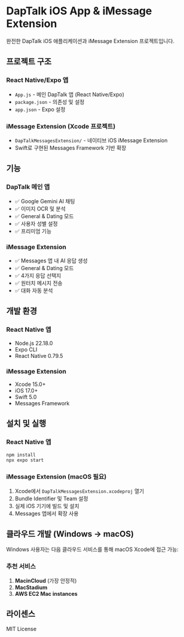 # DapTalk iOS App & iMessage Extension

완전한 DapTalk iOS 애플리케이션과 iMessage Extension 프로젝트입니다.

## 프로젝트 구조

### React Native/Expo 앱
- `App.js` - 메인 DapTalk 앱 (React Native/Expo)
- `package.json` - 의존성 및 설정
- `app.json` - Expo 설정

### iMessage Extension (Xcode 프로젝트)
- `DapTalkMessagesExtension/` - 네이티브 iOS iMessage Extension
- Swift로 구현된 Messages Framework 기반 확장

## 기능

### DapTalk 메인 앱
- ✅ Google Gemini AI 채팅
- ✅ 이미지 OCR 및 분석
- ✅ General & Dating 모드
- ✅ 사용자 성별 설정
- ✅ 프리미엄 기능

### iMessage Extension
- ✅ Messages 앱 내 AI 응답 생성
- ✅ General & Dating 모드
- ✅ 4가지 응답 선택지
- ✅ 원터치 메시지 전송
- ✅ 대화 자동 분석

## 개발 환경

### React Native 앱
- Node.js 22.18.0
- Expo CLI
- React Native 0.79.5

### iMessage Extension
- Xcode 15.0+
- iOS 17.0+
- Swift 5.0
- Messages Framework

## 설치 및 실행

### React Native 앱
```bash
npm install
npx expo start
```

### iMessage Extension (macOS 필요)
1. Xcode에서 `DapTalkMessagesExtension.xcodeproj` 열기
2. Bundle Identifier 및 Team 설정
3. 실제 iOS 기기에 빌드 및 설치
4. Messages 앱에서 확장 사용

## 클라우드 개발 (Windows → macOS)

Windows 사용자는 다음 클라우드 서비스를 통해 macOS Xcode에 접근 가능:

### 추천 서비스
1. **MacinCloud** (가장 안정적)
2. **MacStadium**
3. **AWS EC2 Mac instances**

## 라이센스

MIT License
